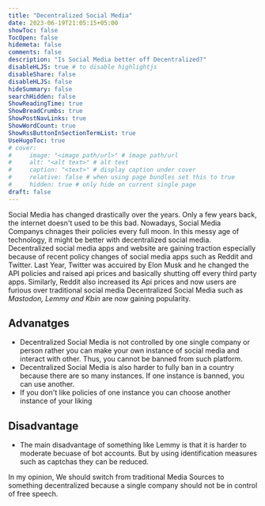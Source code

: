 ```yaml
---
title: "Decentralized Social Media"
date: 2023-06-19T21:05:15+05:00
showToc: false
TocOpen: false
hidemeta: false
comments: false
description: "Is Social Media better off Decentralized?"
disableHLJS: true # to disable highlightjs
disableShare: false
disableHLJS: false
hideSummary: false
searchHidden: false
ShowReadingTime: true
ShowBreadCrumbs: true
ShowPostNavLinks: true
ShowWordCount: true
ShowRssButtonInSectionTermList: true
UseHugoToc: true
# cover:
#     image: "<image path/url>" # image path/url
#     alt: "<alt text>" # alt text
#     caption: "<text>" # display caption under cover
#     relative: false # when using page bundles set this to true
#     hidden: true # only hide on current single page
draft: false
---
```


Social Media has changed drastically over the years. Only a few years back, the internet doesn't used to be this bad. Nowadays, Social Media Companys chnages their policies every full moon. In this messy age of technology, it might be better with decentralized social media.
Decentralized social media apps and website are gaining traction especially because of recent policy changes of social media apps such as Reddit and Twitter. Last Year, Twitter was accuired by Elon Musk and he changed the API policies and raised api prices and basically shutting off every third party apps. Similarly, Reddit also increased its Api prices and now users are furious over traditional social media
Decentralized Social Media such as _Mastodon, Lemmy and Kbin_ are now gaining popularity.

## Advanatges

- Decentralized Social Media is not controlled by one single company or person rather you can make your own instance of social media and interact with other. Thus, you cannot be banned from such platform.
- Decentralized Social Media is also harder to fully ban in a country because there are so many instances. If one instance is banned, you can use another.
- If you don't like policies of one instance you can choose another instance of your liking

## Disadvantage

- The main disadvantage of something like Lemmy is that it is harder to moderate becuase of bot accounts. But by using identification measures such as captchas they can be reduced.

In my opinion, We should switch from traditional Media Sources to something decentralized because a single company should not be in control of free speech.
